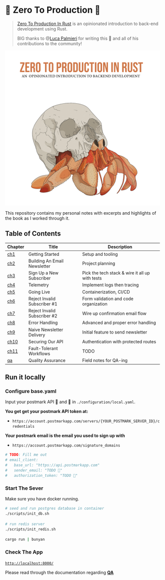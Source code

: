 # 🦀 Zero To Production 🚀

> [Zero To Production In Rust](https://zero2prod.com) is an opinionated introduction to back-end development using Rust.
>
> BIG thanks to @[Luca Palmieri](https://github.com/LukeMathWalker) for writing this 📕 and all of his contributions to the community!

![book cover](./assets/book_cover.png)

This repository contains my personal notes with excerpts and highlights of the book as I worked through it.

## Table of Contents

| Chapter                 | Title                        | Description                                     |
| ----------------------- | ---------------------------- | ----------------------------------------------- |
| [ch1](./docs/ch_01.md)  | Getting Started              | Setup and tooling                               |
| [ch2](./docs/ch_02.md)  | Building An Email Newsletter | Project planning                                |
| [ch3](./docs/ch_03.md)  | Sign Up a New Subscriber     | Pick the tech stack & wire it all up with tests |
| [ch4](./docs/ch_04.md)  | Telemetry                    | Implement logs then tracing                     |
| [ch5](./docs/ch_05.md)  | Going Live                   | Containerization, CI/CD                         |
| [ch6](./docs/ch_06.md)  | Reject Invalid Subscriber #1 | Form validation and code organization           |
| [ch7](./docs/ch_07.md)  | Reject Invalid Subscriber #2 | Wire up confirmation email flow                 |
| [ch8](./docs/ch_08.md)  | Error Handling               | Advanced and proper error handling              |
| [ch9](./docs/ch_09.md)  | Naive Newsletter Delivery    | Initial feature to send newsletter              |
| [ch10](./docs/ch_10.md) | Securing Our API             | Authentication with protected routes            |
| [ch11](./docs/ch_11.md) | Fault-Tolerant Workflows     | TODO                                            |
| [qa](./docs/qa.md)      | Quality Assurance            | Field notes for QA-ing                          |

## Run it locally

### Configure base.yaml

Input your postmark API 📧 and 🔑 in `./configuration/local.yaml`.

**You get get your postmark API token at:**

- `https://account.postmarkapp.com/servers/{YOUR_POSTMARK_SERVER_ID}/credentials`

**Your postmark email is the email you used to sign up with**

- `https://account.postmarkapp.com/signature_domains`

```yaml
# TODO: Fill me out
# email_client:
#   base_url: "https://api.postmarkapp.com"
#   sender_email: "TODO 📧"
#   authorization_token: "TODO 🔑"
```

### Start The Sever

Make sure you have docker running.

```sh
# seed and run postgres database in container
./scripts/init_db.sh

# run redis server
./scripts/init_redis.sh

cargo run | bunyan
```

### Check The App

[`http://localhost:8000/`](http://localhost:8000/)

Please read through the documentation regarding [**QA**](./docs/qa.md)
